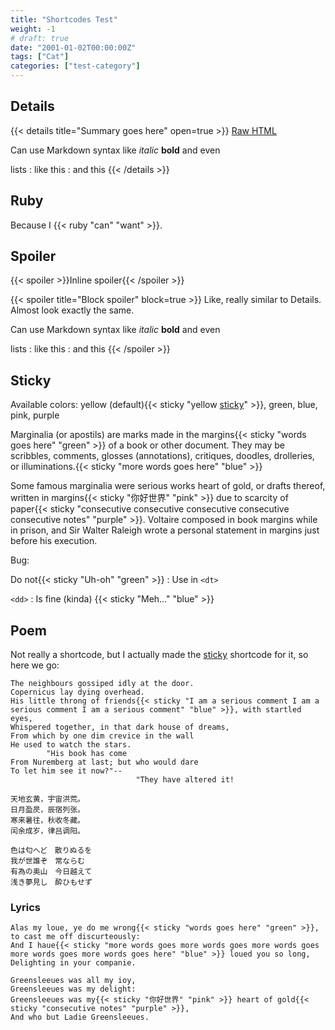 ```yaml
---
title: "Shortcodes Test"
weight: -1
# draft: true
date: "2001-01-02T00:00:00Z"
tags: ["Cat"]
categories: ["test-category"]
---
```

## Details

{{< details title="Summary goes here" open=true >}}
<u>Raw HTML</u>

Can use Markdown syntax like *italic* **bold** and even

lists
: like this
: and this
{{< /details >}}

## Ruby

Because I {{< ruby "can" "want" >}}.

## Spoiler

{{< spoiler >}}Inline spoiler{{< /spoiler >}}

{{< spoiler title="Block spoiler" block=true >}}
Like, really similar to Details. Almost look exactly the same.

Can use Markdown syntax like *italic* **bold** and even

lists
: like this
: and this
{{< /spoiler >}}

## Sticky

Available colors: yellow (default){{< sticky "yellow [sticky](#sticky)" >}}, green, blue, pink, purple

Marginalia (or apostils) are marks made in the margins{{< sticky "words goes here" "green" >}} of a book or other document. They may be scribbles, comments, glosses (annotations), critiques, doodles, drolleries, or illuminations.{{< sticky "more words goes here" "blue" >}}

Some famous marginalia were serious works heart of gold, or drafts thereof, written in margins{{< sticky "你好世界" "pink" >}} due to scarcity of paper{{< sticky "consecutive consecutive consecutive consecutive consecutive notes" "purple" >}}. Voltaire composed in book margins while in prison, and Sir Walter Raleigh wrote a personal statement in margins just before his execution.

Bug:

Do not{{< sticky "Uh-oh" "green" >}}
: Use in `<dt>`

`<dd>`
: Is fine (kinda) {{< sticky "Meh…" "blue" >}}

## Poem

Not really a shortcode, but I actually made the [sticky](#sticky) shortcode for it, so here we go:

```poem
The neighbours gossiped idly at the door.
Copernicus lay dying overhead.
His little throng of friends{{< sticky "I am a serious comment I am a serious comment I am a serious comment" "blue" >}}, with startled eyes,
Whispered together, in that dark house of dreams,
From which by one dim crevice in the wall
He used to watch the stars.
        "His book has come
From Nuremberg at last; but who would dare
To let him see it now?"--
                            "They have altered it!

天地玄黄，宇宙洪荒。
日月盈昃，辰宿列张。
寒来暑往，秋收冬藏。
闰余成岁，律吕调阳。

色は匂へど　散りぬるを
我が世誰ぞ　常ならむ
有為の奥山　今日越えて
浅き夢見し　酔ひもせず
```

### Lyrics

```lyrics
Alas my loue, ye do me wrong{{< sticky "words goes here" "green" >}},  
to cast me off discurteously:
And I haue{{< sticky "more words goes more words goes more words goes more words goes more words goes here" "blue" >}} loued you so long,
Delighting in your companie.

Greensleeues was all my ioy,
Greensleeues was my delight:
Greensleeues was my{{< sticky "你好世界" "pink" >}} heart of gold{{< sticky "consecutive notes" "purple" >}},
And who but Ladie Greensleeues.
```
